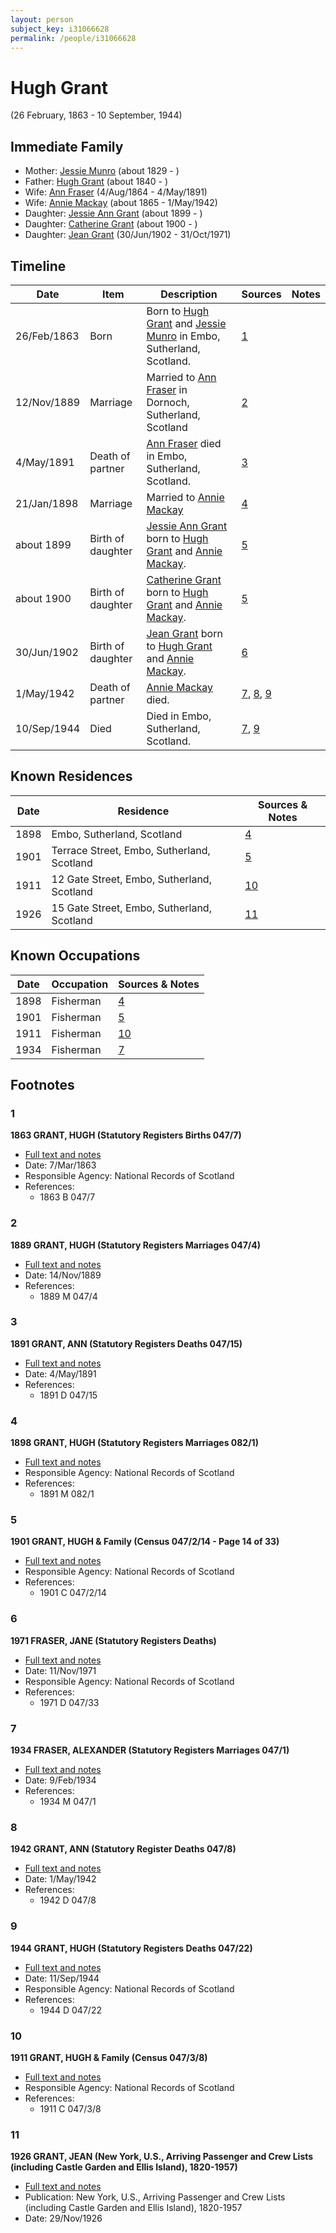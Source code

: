 ```yaml
---
layout: person
subject_key: i31066628
permalink: /people/i31066628
---
```


# Hugh Grant
(26 February, 1863 - 10 September, 1944)

## Immediate Family

* Mother: [Jessie Munro](./@41510480@-jessie-munro-b1829-d.md) (about 1829 - )
* Father: [Hugh Grant](./@34164542@-hugh-grant-b1840-d.md) (about 1840 - )
* Wife: [Ann Fraser](./@83535990@-ann-fraser-b1864-8-4-d1891-5-4.md) (4/Aug/1864 - 4/May/1891)
* Wife: [Annie Mackay](./@503334@-annie-mackay-b1865-d1942-5-1.md) (about 1865 - 1/May/1942)
* Daughter: [Jessie Ann Grant](./@15036054@-jessie-ann-grant-b1899-d.md) (about 1899 - )
* Daughter: [Catherine Grant](./@5052852@-catherine-grant-b1900-d.md) (about 1900 - )
* Daughter: [Jean Grant](./@81075921@-jean-grant-b1902-6-30-d1971-10-31.md) (30/Jun/1902 - 31/Oct/1971)

## Timeline

Date | Item | Description | Sources | Notes
---|---|---|---|---
26/Feb/1863 | Born | Born to [Hugh Grant](./@34164542@-hugh-grant-b1840-d.md) and [Jessie Munro](./@41510480@-jessie-munro-b1829-d.md) in Embo, Sutherland, Scotland. | [1](#1) | 
12/Nov/1889 | Marriage | Married to [Ann Fraser](./@83535990@-ann-fraser-b1864-8-4-d1891-5-4.md) in Dornoch, Sutherland, Scotland | [2](#2) | 
4/May/1891 | Death of partner | [Ann Fraser](./@83535990@-ann-fraser-b1864-8-4-d1891-5-4.md) died in Embo, Sutherland, Scotland. | [3](#3) | 
21/Jan/1898 | Marriage | Married to [Annie Mackay](./@503334@-annie-mackay-b1865-d1942-5-1.md)  | [4](#4) | 
about 1899 | Birth of daughter | [Jessie Ann Grant](./@15036054@-jessie-ann-grant-b1899-d.md) born to [Hugh Grant](./@31066628@-hugh-grant-b1863-2-26-d1944-9-10.md) and [Annie Mackay](./@503334@-annie-mackay-b1865-d1942-5-1.md). | [5](#5) | 
about 1900 | Birth of daughter | [Catherine Grant](./@5052852@-catherine-grant-b1900-d.md) born to [Hugh Grant](./@31066628@-hugh-grant-b1863-2-26-d1944-9-10.md) and [Annie Mackay](./@503334@-annie-mackay-b1865-d1942-5-1.md). | [5](#5) | 
30/Jun/1902 | Birth of daughter | [Jean Grant](./@81075921@-jean-grant-b1902-6-30-d1971-10-31.md) born to [Hugh Grant](./@31066628@-hugh-grant-b1863-2-26-d1944-9-10.md) and [Annie Mackay](./@503334@-annie-mackay-b1865-d1942-5-1.md). | [6](#6) | 
1/May/1942 | Death of partner | [Annie Mackay](./@503334@-annie-mackay-b1865-d1942-5-1.md) died. | [7](#7), [8](#8), [9](#9) | 
10/Sep/1944 | Died | Died in Embo, Sutherland, Scotland. | [7](#7), [9](#9) | 

## Known Residences

Date | Residence | Sources & Notes
---|---|---
1898 | Embo, Sutherland, Scotland | [4](#4)
1901 | Terrace Street, Embo, Sutherland, Scotland | [5](#5)
1911 | 12 Gate Street, Embo, Sutherland, Scotland | [10](#10)
1926 | 15 Gate Street, Embo, Sutherland, Scotland | [11](#11)

## Known Occupations

Date | Occupation | Sources & Notes
---|---|---
1898 | Fisherman | [4](#4)
1901 | Fisherman | [5](#5)
1911 | Fisherman | [10](#10)
1934 | Fisherman | [7](#7)

## Footnotes

### 1

**1863 GRANT, HUGH (Statutory Registers Births 047/7)**

* [Full text and notes](../sources/@48209885@-1863-grant,-hugh-statutory-registers-births-047-7-.md)
* Date: 7/Mar/1863
* Responsible Agency: National Records of Scotland
* References: 
  * 1863 B 047/7

### 2

**1889 GRANT, HUGH (Statutory Registers Marriages 047/4)**

* [Full text and notes](../sources/@28842912@-1889-grant,-hugh-statutory-registers-marriages-047-4-.md)
* Date: 14/Nov/1889
* References: 
  * 1889 M 047/4

### 3

**1891 GRANT, ANN (Statutory Registers Deaths 047/15)**

* [Full text and notes](../sources/@41184548@-1891-grant,-ann-statutory-registers-deaths-047-15-.md)
* Date: 4/May/1891
* References: 
  * 1891 D 047/15

### 4

**1898 GRANT, HUGH (Statutory Registers Marriages 082/1)**

* [Full text and notes](../sources/@20178986@-1898-grant,-hugh-statutory-registers-marriages-082-1-.md)
* Responsible Agency: National Records of Scotland
* References: 
  * 1891 M 082/1

### 5

**1901 GRANT, HUGH & Family (Census 047/2/14 - Page 14 of 33)**

* [Full text and notes](../sources/@46511104@-1901-grant,-hugh-&-family-census-047-2-14-page-14-of-33-.md)
* Responsible Agency: National Records of Scotland
* References: 
  * 1901 C 047/2/14

### 6

**1971 FRASER, JANE (Statutory Registers Deaths)**

* [Full text and notes](../sources/@1019660@-1971-fraser,-jane-statutory-registers-deaths-.md)
* Date: 11/Nov/1971
* Responsible Agency: National Records of Scotland
* References: 
  * 1971 D 047/33

### 7

**1934 FRASER, ALEXANDER (Statutory Registers Marriages 047/1)**

* [Full text and notes](../sources/@26939640@-1934-fraser,-alexander-statutory-registers-marriages-047-1-.md)
* Date: 9/Feb/1934
* References: 
  * 1934 M 047/1

### 8

**1942 GRANT, ANN (Statutory Register Deaths 047/8)**

* [Full text and notes](../sources/@46438216@-1942-grant,-ann-statutory-register-deaths-047-8-.md)
* Date: 1/May/1942
* References: 
  * 1942 D 047/8

### 9

**1944 GRANT, HUGH (Statutory Registers Deaths 047/22)**

* [Full text and notes](../sources/@85308993@-1944-grant,-hugh-statutory-registers-deaths-047-22-.md)
* Date: 11/Sep/1944
* Responsible Agency: National Records of Scotland
* References: 
  * 1944 D 047/22

### 10

**1911 GRANT, HUGH & Family (Census 047/3/8)**

* [Full text and notes](../sources/@72011177@-1911-grant,-hugh-&-family-census-047-3-8-.md)
* Responsible Agency: National Records of Scotland
* References: 
  * 1911 C 047/3/8

### 11

**1926 GRANT, JEAN (New York, U.S., Arriving Passenger and Crew Lists (including Castle Garden and Ellis Island), 1820-1957)**

* [Full text and notes](../sources/@98745737@-1926-grant,-jean-new-york,-u.s.,-arriving-passenger-and-crew-lists-including-castle-garden-and-elli….md)
* Publication: New York, U.S., Arriving Passenger and Crew Lists (including Castle Garden and Ellis Island), 1820-1957
* Date: 29/Nov/1926

